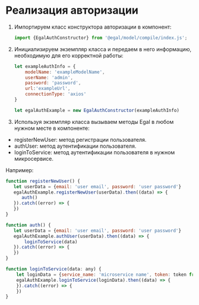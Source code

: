 # Реализация авторизации

1. Импортируем класс конструктора авторизации в компонент:

   ```javascript
   import {EgalAuthConstructor} from '@egal/model/compile/index.js';
   ```

2. Инициализируем экземпляр класса и передаем в него информацию, необходимую для его корректной работы:

   ```javascript
   let exampleAuthInfo = {
       modelName: 'exampleModelName', 
       userName: 'admin', 
       password: 'password', 
       url:'exampleUrl', 
       connectionType: 'axios'
   }
   
   let egalAuthExample = new EgalAuthConstructor(exampleAuthInfo)
   ```

3. Используя экземпляр класса вызываем методы Egal в любом нужном месте в компоненте:

- registerNewUser: метод регистрации пользователя.
- authUser: метод аутентификации пользователя.
- loginToService: метод аутентификации пользователя в нужном микросервисе.

Например:

```javascript
function registerNewUser() {
   let userData = {email: 'user email', password: 'user password'}
   egalAuthExample.registerNewUser(userData).then((data) => {
      auth()
   }).catch((error) => {
   })
}

function auth() {
   let userData = {email: 'user email', password: 'user password'}
   egalAuthExample.authUser(userData).then((data) => {
       loginToService(data)
   }).catch((error) => {
   })
}

function loginToService(data: any) {
    let loginData = {service_name: 'microservice name', token: token from data}
    egalAuthExample.loginToService(loginData).then((data) => {
    }).catch((error) => {
    })
}
```

